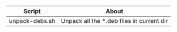 
|Script         |About                                     |
|---------------|------------------------------------------|
|unpack-debs.sh |Unpack all the *.deb files in current dir |
